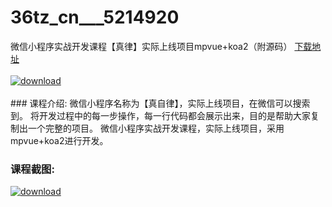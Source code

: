 # 36tz_cn___5214920
微信小程序实战开发课程【真律】实际上线项目mpvue+koa2（附源码）
[下载地址](http://www.36tz.cn/article/5214920 "下载地址")
<br/></br>[![download](http://36tz.cn/muke_img/2020_08_1-48-300x245.png "下载地址")](http://www.36tz.cn/article/5214920 "下载地址")
<br/></br>### 课程介绍:
微信小程序名称为【真自律】，实际上线项目，在微信可以搜索到。
将开发过程中的每一步操作，每一行代码都会展示出来，目的是帮助大家复制出一个完整的项目。
微信小程序实战开发课程，实际上线项目，采用mpvue+koa2进行开发。

### 课程截图:
[![download](http://36tz.cn/muke_img/2020_08_2-46.png "下载地址")](http://www.36tz.cn/article/5214920 "下载地址")
